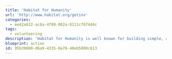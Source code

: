 ```yaml
---
title: 'Habitat for Humanity'
url: 'http://www.habitat.org/getinv'
categories:
  - ee42a632-ac6a-4f89-802a-8111cf674d4c
tags:
  - volunteering
description: 'Habitat for Humanity is well known for building simple, affordable homes for people in need. But recently the organization has implemented new programs recognizing climate change as a major threat to the environment and which can destroy the homes they build.'
blueprint: action
id: 95b39680-d6a9-4335-8a78-40eb5800c613
---
```

